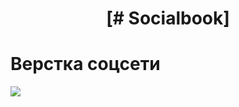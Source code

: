 <h1 align="center">[# Socialbook]</h1>
 <h1> Верстка соцсети</h1>
<img src="https://img.shields.io/github/languages/code-size/Dmitriy-Rassol/SocialBook">
